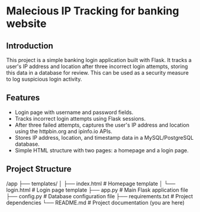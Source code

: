 # Malecious IP Tracking for banking website

## Introduction
This project is a simple banking login application built with Flask. It tracks a user's IP address and location after three incorrect login attempts, storing this data in a database for review. This can be used as a security measure to log suspicious login activity.

## Features
- Login page with username and password fields.
- Tracks incorrect login attempts using Flask sessions.
- After three failed attempts, captures the user's IP address and location using the httpbin.org and ipinfo.io APIs.
- Stores IP address, location, and timestamp data in a MySQL/PostgreSQL database.
- Simple HTML structure with two pages: a homepage and a login page.

## Project Structure
/app
  ├── templates/
  │   ├── index.html        # Homepage template
  │   └── login.html        # Login page template
  ├── app.py                # Main Flask application file
  ├── config.py             # Database configuration file
  ├── requirements.txt      # Project dependencies
  └── README.md             # Project documentation (you are here)
